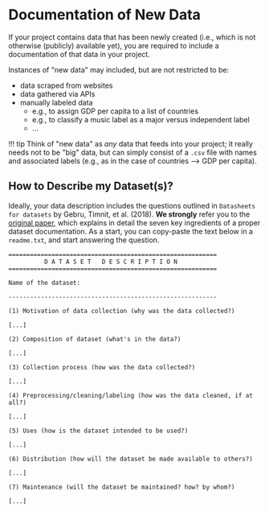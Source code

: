 # Documentation of New Data

If your project contains data that has been newly created (i.e., which is not otherwise (publicly) available yet), you are
required to include a documentation of that data in your project.

Instances of "new data" may included, but are not restricted to be:

* data scraped from websites
* data gathered via APIs
* manually labeled data
	* e.g., to assign GDP per capita to a list of countries
	* e.g., to classify a music label as a major versus independent label
	* ...

!!! tip
	Think of "new data" as *any* data that feeds into your project; it really needs
	not to be "big" data, but can simply consist of a `.csv` file with
	names and associated labels (e.g., as in the case of countries --> GDP per capita).

## How to Describe my Dataset(s)?

Ideally, your data description includes the questions outlined in `Datasheets for datasets` by Gebru, Timnit, et al. (2018).
**We strongly** refer you to the [original paper](https://arxiv.org/abs/1803.09010), which explains in detail the seven
key ingredients of a proper dataset documentation. As a start, you can copy-paste the text below
in a `readme.txt`, and start answering the question.

```
==========================================================
          D A T A S E T   D E S C R I P T I O N 
==========================================================

Name of the dataset:

----------------------------------------------------------

(1) Motivation of data collection (why was the data collected?)

[...]

(2) Composition of dataset (what's in the data?)

[...]

(3) Collection process (how was the data collected?)

[...]

(4) Preprocessing/cleaning/labeling (how was the data cleaned, if at all?)

[...]

(5) Uses (how is the dataset intended to be used?)

[...]

(6) Distribution (how will the dataset be made available to others?)

[...]

(7) Maintenance (will the dataset be maintained? how? by whom?)

[...]

```

<!--
==========================================================
MOTIVATION
==========================================================

* For what purpose was the dataset created?
  Was there a specific task in mind? Was therea specific gap that needed to be filled? 
  Please provide a description.
  
* Who created this dataset 
  (e.g., which team, research group) and on behalf of which entity (e.g., company, institution, organization)?

* Who funded the creation of the dataset?
  If there is an associated grant, please provide thename of the grantor and the grant name and number.
  
* Any other comments?

==========================================================
COMPOSITION
==========================================================

* What do the instances that comprise the dataset represent 
  (e.g., documents, photos,people, countries)?
  Are there multiple types of instances (e.g., movies, users, and ratings;
  people and interactions between them; nodes and edges)? 
  Please provide a description.
  
* How many instances are there in total (of each type, if appropriate)?

* Does the dataset contain all possible instances or is it a sample 
  (not necessarily random) of instances from a larger set?
  If the dataset is a sample, then what is the larger set?
  Is the sample representative of the larger set (e.g., geographic coverage)? 
  If so, please describehow this representativeness was validated/verified. 
  If it is not representative of the larger set, please describe why not 
  (e.g., to cover a more diverse range of instances, because instanceswere withheld or unavailable).



```



At the *bare minimum*, your data should be accompanied by the following `readme.txt`
description:

```
SOURCE
==========================================================
- Provide the source of the data

WHEN/WHERE OBTAINED & ORIGINAL FORM OF FILES
==========================================================
- Describe when and where each of the original files was obtained, 
  how they were obtained (email, downloaded from a website, etc.).
  
``` 
-->
